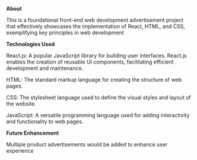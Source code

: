 **About**

This is a foundational front-end web development advertisement project that effectively showcases the
implementation of React, HTML, and CSS, exemplifying key principles in web development

**Technologies Used**

React.js: A popular JavaScript library for building user interfaces. React.js enables the creation of reusable UI components, facilitating efficient development and maintenance.

HTML: The standard markup language for creating the structure of web pages.

CSS: The stylesheet language used to define the visual styles and layout of the website.

JavaScript: A versatile programming language used for adding interactivity and functionality to web pages.

**Future Enhancement**

Multiple product advertisements would be added to enhance user experience



